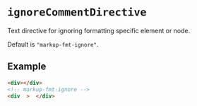 # `ignoreCommentDirective`

Text directive for ignoring formatting specific element or node.

Default is `"markup-fmt-ignore"`.

## Example

```html
<div></div>
<!-- markup-fmt-ignore -->
<div  >  </div>
```
